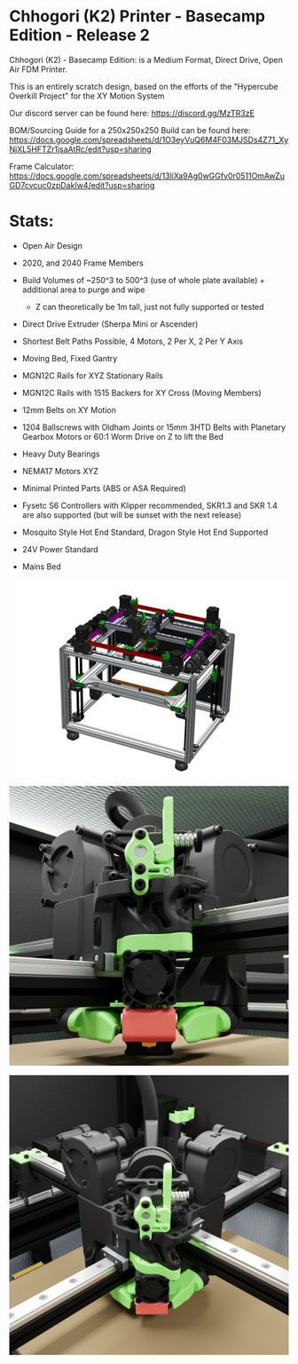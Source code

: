 # Chhogori (K2) Printer - Basecamp Edition - Release 2

Chhogori (K2) - Basecamp Edition: is a Medium Format, Direct Drive, Open Air FDM Printer.

This is an entirely scratch design, based on the efforts of the "Hypercube Overkill Project" for the XY Motion System

Our discord server can be found here: https://discord.gg/MzTR3zE

BOM/Sourcing Guide for a 250x250x250 Build can be found here: https://docs.google.com/spreadsheets/d/1O3eyVuQ6M4F03MJSDs4Z71_XyNjXL5HFTZr1jsaAtRc/edit?usp=sharing

Frame Calculator: https://docs.google.com/spreadsheets/d/13liXa9Ag0wGGfv0r0511OmAwZuGD7cvcuc0zpDakIw4/edit?usp=sharing

# Stats:
- Open Air Design
- 2020, and 2040 Frame Members
- Build Volumes of ~250^3 to 500^3 (use of whole plate available) + additional area to purge and wipe
     - Z can theoretically be 1m tall, just not fully supported or tested

- Direct Drive Extruder (Sherpa Mini or Ascender)

- Shortest Belt Paths Possible, 4 Motors, 2 Per X, 2 Per Y Axis
- Moving Bed, Fixed Gantry

- MGN12C Rails for XYZ Stationary Rails
- MGN12C Rails with 1515 Backers for XY Cross (Moving Members)
- 12mm Belts on XY Motion 
- 1204 Ballscrews with Oldham Joints or 15mm 3HTD Belts with Planetary Gearbox Motors or 60:1 Worm Drive on Z to lift the Bed
- Heavy Duty Bearings
- NEMA17 Motors XYZ

- Minimal Printed Parts (ABS or ASA Required)

- Fysetc S6 Controllers with Klipper recommended, SKR1.3 and SKR 1.4 are also supported (but will be sunset with the next release)
- Mosquito Style Hot End Standard, Dragon Style Hot End Supported
- 24V Power Standard
- Mains Bed

![Image of Machine with Panels](Release_2/Images/K2_BC_ISO_CAD_1.PNG?raw=true)

![Image of Toolhead 1](Release_2/Images/1800px_k2_r2_render_toolhead_lower.png?raw=true)

![Image of Toolhead 2](Release_2/Images/1800px_k2_r2_render_toolhead_upper.png?raw=true)
